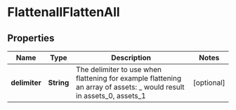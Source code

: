 

# FlattenallFlattenAll


## Properties

| Name | Type | Description | Notes |
|------------ | ------------- | ------------- | -------------|
|**delimiter** | **String** | The delimiter to use when flattening for example flattening an array of assets: _ would result in assets_0, assets_1 |  [optional] |



